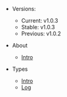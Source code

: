 - Versions:
    - Current: v1.0.3
    - Stable: v1.0.3
    - Previous: v1.0.2

- About
    - [Intro](/about/index)
- Types
    - [Intro](/types/intro)
    - [Log](/types/log)  
